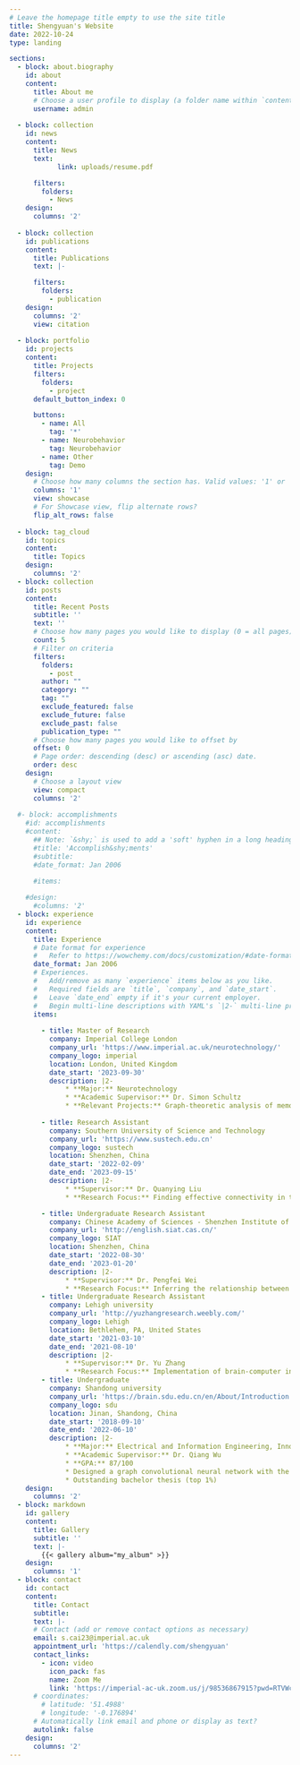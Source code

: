 ```yaml
---
# Leave the homepage title empty to use the site title
title: Shengyuan's Website
date: 2022-10-24
type: landing

sections:
  - block: about.biography
    id: about
    content:
      title: About me
      # Choose a user profile to display (a folder name within `content/authors/`)
      username: admin
  
  - block: collection
    id: news
    content:
      title: News
      text: 
            link: uploads/resume.pdf

      filters:
        folders: 
          - News
    design:
      columns: '2'
    
  - block: collection
    id: publications
    content:
      title: Publications
      text: |-

      filters:
        folders:
          - publication
    design:
      columns: '2'
      view: citation
    
  - block: portfolio
    id: projects
    content:
      title: Projects
      filters:
        folders:
          - project
      default_button_index: 0

      buttons:
        - name: All
          tag: '*'
        - name: Neurobehavior
          tag: Neurobehavior
        - name: Other
          tag: Demo
    design:
      # Choose how many columns the section has. Valid values: '1' or '2'.
      columns: '1'
      view: showcase
      # For Showcase view, flip alternate rows?
      flip_alt_rows: false
    
  - block: tag_cloud
    id: topics
    content:
      title: Topics
    design:
      columns: '2'
  - block: collection
    id: posts
    content:
      title: Recent Posts
      subtitle: ''
      text: ''
      # Choose how many pages you would like to display (0 = all pages)
      count: 5
      # Filter on criteria
      filters:
        folders:
          - post
        author: ""
        category: ""
        tag: ""
        exclude_featured: false
        exclude_future: false
        exclude_past: false
        publication_type: ""
      # Choose how many pages you would like to offset by
      offset: 0
      # Page order: descending (desc) or ascending (asc) date.
      order: desc
    design:
      # Choose a layout view
      view: compact
      columns: '2'
    
  #- block: accomplishments
    #id: accomplishments
    #content:
      ## Note: `&shy;` is used to add a 'soft' hyphen in a long heading.
      #title: 'Accomplish&shy;ments'
      #subtitle:
      #date_format: Jan 2006

      #items:
        
    #design:
      #columns: '2'
  - block: experience
    id: experience
    content:
      title: Experience
      # Date format for experience
      #   Refer to https://wowchemy.com/docs/customization/#date-format
      date_format: Jan 2006
      # Experiences.
      #   Add/remove as many `experience` items below as you like.
      #   Required fields are `title`, `company`, and `date_start`.
      #   Leave `date_end` empty if it's your current employer.
      #   Begin multi-line descriptions with YAML's `|2-` multi-line prefix.
      items:
    
        - title: Master of Research
          company: Imperial College London
          company_url: 'https://www.imperial.ac.uk/neurotechnology/'
          company_logo: imperial
          location: London, United Kingdom
          date_start: '2023-09-30'
          description: |2-
              * **Major:** Neurotechnology
              * **Academic Supervisor:** Dr. Simon Schultz
              * **Relevant Projects:** Graph-theoretic analysis of memory encoding and recall with application to dementia.
    
        - title: Research Assistant
          company: Southern University of Science and Technology
          company_url: 'https://www.sustech.edu.cn'
          company_logo: sustech
          location: Shenzhen, China
          date_start: '2022-02-09'
          date_end: '2023-09-15'
          description: |2-
              * **Supervisor:** Dr. Quanying Liu
              * **Research Focus:** Finding effective connectivity in the non-linear information flow of asynchronous fMRI data, Analyzing brain heterogenous development to detect functional emergence in preterms and terms

        - title: Undergraduate Research Assistant
          company: Chinese Academy of Sciences - Shenzhen Institute of Advanced Technology
          company_url: 'http://english.siat.cas.cn/'
          company_logo: SIAT
          location: Shenzhen, China
          date_start: '2022-08-30'
          date_end: '2023-01-20'
          description: |2-
              * **Supervisor:** Dr. Pengfei Wei
              * **Research Focus:** Inferring the relationship between neural activity and episodic behavior under the influence of sepsis.
        - title: Undergraduate Research Assistant
          company: Lehigh university
          company_url: 'http://yuzhangresearch.weebly.com/'
          company_logo: Lehigh
          location: Bethlehem, PA, United States
          date_start: '2021-03-10'
          date_end: '2021-08-10'
          description: |2-
              * **Supervisor:** Dr. Yu Zhang
              * **Research Focus:** Implementation of brain-computer interface algorithm with different distraction paradigms
        - title: Undergraduate
          company: Shandong university
          company_url: 'https://brain.sdu.edu.cn/en/About/Introduction.htm'
          company_logo: sdu
          location: Jinan, Shandong, China
          date_start: '2018-09-10'
          date_end: '2022-06-10'
          description: |2-
              * **Major:** Electrical and Information Engineering, Innovation Key Class
              * **Academic Supervisor:** Dr. Qiang Wu
              * **GPA:** 87/100
              * Designed a graph convolutional neural network with the self-attention mechanism for graph feature analysis
              * Outstanding bachelor thesis (top 1%)
    design:
      columns: '2'
  - block: markdown
    id: gallery
    content:
      title: Gallery
      subtitle: ''
      text: |-
        {{< gallery album="my_album" >}}
    design:
      columns: '1'
  - block: contact
    id: contact
    content:
      title: Contact
      subtitle:
      text: |-
      # Contact (add or remove contact options as necessary)
      email: s.cai23@imperial.ac.uk
      appointment_url: 'https://calendly.com/shengyuan'
      contact_links:
        - icon: video
          icon_pack: fas
          name: Zoom Me
          link: 'https://imperial-ac-uk.zoom.us/j/98536867915?pwd=RTVWc2NLSEZ0RmQya1E5ZFN0M2dmZz09'
      # coordinates:
        # latitude: '51.4988'
        # longitude: '-0.176894'
      # Automatically link email and phone or display as text?
      autolink: false
    design:
      columns: '2'  
---
```

